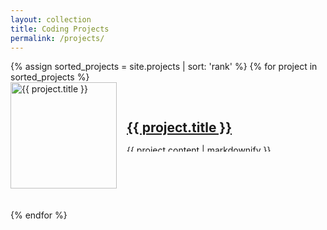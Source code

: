 ```yaml
---
layout: collection
title: Coding Projects
permalink: /projects/
---
```


<style>
.project-item {
    display: flex;
    flex-direction: row;
    margin-bottom: 1em;
    align-items: center;
    clear: both;
    display: flex;
  }
  
.project-image {
    flex: 0 0 auto;
    margin-right: 1rem;
    float: left;
    width: 170px;
    height: 170px;
    // margin-right: 1em;
  }
  
  .project-image img {
    width: 100%;
    height: 100%;
    object-fit: cover;
  }
  
  .project-content {
    align-self: center;
    overflow: hidden;
    display: flex;
    flex-direction: column;
  }

  .project-content h2 {
    margin-top: 0;
  }

  .project-content p {
    margin-top: -2px;
    margin-bottom: -6px
  }
</style>
<script>
window.onload = function() {
    var paragraphs = document.getElementsByTagName('p');
    for (var i = 0; i < paragraphs.length; i++) {
        if (paragraphs[i].innerHTML.replace(/\s+/, '') == '') {
            paragraphs[i].parentNode.removeChild(paragraphs[i]);
        }
    }
}
</script>

<div class="projects">
  {% assign sorted_projects = site.projects | sort: 'rank' %}
  {% for project in sorted_projects %}
    <div class="project-item">
        <div class="project-image">
            <img src="{{ project.image_path | relative_url }}" alt="{{ project.title }}">
        </div>
        <div class="project-content">
            <h2><a href="{{ project.link }}">{{ project.title }}</a></h2>
            <p>{{ project.content | markdownify }}</p>
        </div>
    </div>
    <div class="gap" style="height: 20px;"></div>
  {% endfor %}
</div>
